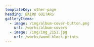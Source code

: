 ```yaml
---
templateKey: other-page
heading: BAIRD GUITARS
galleryItems:
  - image: /img/album-cover-button.png
    url: /works/album-covers
  - image: /img/img_2151.jpg
    url: /works/wood-block-prints
---
```


